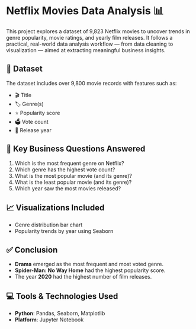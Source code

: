 # Netflix Movies Data Analysis 📊

This project explores a dataset of 9,823 Netflix movies to uncover trends in genre popularity, movie ratings, and yearly film releases. It follows a practical, real-world data analysis workflow — from data cleaning to visualization — aimed at extracting meaningful business insights.

## 📁 Dataset

The dataset includes over 9,800 movie records with features such as:
- 🎬 Title  
- 🏷️ Genre(s)  
- ⭐ Popularity score  
- 🗳️ Vote count  
- 📅 Release year  

## 📌 Key Business Questions Answered

1. Which is the most frequent genre on Netflix?
2. Which genre has the highest vote count?
3. What is the most popular movie (and its genre)?
4. What is the least popular movie (and its genre)?
5. Which year saw the most movies released?

## 📈 Visualizations Included

- Genre distribution bar chart  
- Popularity trends by year using Seaborn  

## ✅ Conclusion

- **Drama** emerged as the most frequent and most voted genre.  
- **Spider-Man: No Way Home** had the highest popularity score.  
- The year **2020** had the highest number of film releases.

## 💻 Tools & Technologies Used

- **Python**: Pandas, Seaborn, Matplotlib  
- **Platform**: Jupyter Notebook
